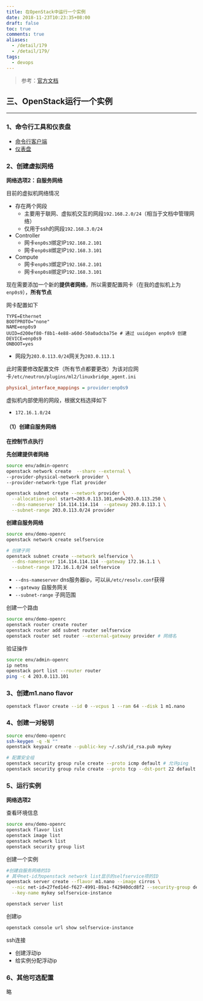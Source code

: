 ```yaml
---
title: 在OpenStack中运行一个实例
date: 2018-11-23T10:23:35+08:00
draft: false
toc: true
comments: true
aliases:
  - /detail/179
  - /detail/179/
tags:
  - devops
---
```


> 参考：[官方文档](https://docs.openstack.org/)

## 三、OpenStack运行一个实例

***

### 1、命令行工具和仪表盘

* [命令行客户端](https://docs.openstack.org/python-openstackclient/rocky/cli/command-objects/server.html#server-create)
* [仪表盘](https://docs.openstack.org/horizon/rocky/user/)

### 2、创建虚拟网络

**网络选项2：自服务网络**

目前的虚拟机网络情况

* 存在两个网段
	* 主要用于联网、虚拟机交互的网段`192.168.2.0/24`（相当于文档中管理网络）
	* 仅用于ssh的网段`192.168.3.0/24`
* Controller
	* 网卡`enp0s3`绑定IP`192.168.2.101`
	* 网卡`enp0s8`绑定IP`192.168.3.101`
* Compute
	* 网卡`enp0s3`绑定IP`192.168.2.101`
	* 网卡`enp0s8`绑定IP`192.168.3.101`

现在需要添加一个新的**提供者网络**，所以需要配置网卡（在我的虚拟机上为`enp0s9`），**所有节点**

网卡配置如下

```
TYPE=Ethernet
BOOTPROTO="none"
NAME=enp0s9
UUID=d200ef80-f8b1-4e88-a60d-50a0adcba75e # 通过 uuidgen enp0s9 创建
DEVICE=enp0s9
ONBOOT=yes
```

* 网段为`203.0.113.0/24`网关为`203.0.113.1`

此时需要修改配置文件（所有节点都要更改）为该对应网卡`/etc/neutron/plugins/ml2/linuxbridge_agent.ini`

```ini
physical_interface_mappings = provider:enp0s9
```

虚拟机内部使用的网段，根据文档选择如下

* `172.16.1.0/24`

#### （1）创建自服务网络

**在控制节点执行**

**先创建提供者网络**

```bash
source env/admin-openrc
openstack network create  --share --external \
--provider-physical-network provider \
--provider-network-type flat provider

openstack subnet create --network provider \
  --allocation-pool start=203.0.113.101,end=203.0.113.250 \
  --dns-nameserver 114.114.114.114  --gateway 203.0.113.1 \
  --subnet-range 203.0.113.0/24 provider
```

**创建自服务网络**

```bash
source env/demo-openrc
openstack network create selfservice

# 创建子网
openstack subnet create --network selfservice \
  --dns-nameserver 114.114.114.114 --gateway 172.16.1.1 \
  --subnet-range 172.16.1.0/24 selfservice
```

* `--dns-nameserver` dns服务器ip，可以从`/etc/resolv.conf`获得
* `--gateway` 自服务网关
* `--subnet-range`  子网范围

创建一个路由

```bash
source env/demo-openrc
openstack router create router
openstack router add subnet router selfservice
openstack router set router --external-gateway provider # 网络名
```

验证操作

```bash
source env/admin-openrc
ip netns
openstack port list --router router
ping -c 4 203.0.113.101
```

### 3、创建m1.nano flavor

```bash
openstack flavor create --id 0 --vcpus 1 --ram 64 --disk 1 m1.nano
```

### 4、创建一对秘钥

```bash
source env/demo-openrc
ssh-keygen -q -N ""
openstack keypair create --public-key ~/.ssh/id_rsa.pub mykey

# 配置安全组
openstack security group rule create --proto icmp default # 允许ping
openstack security group rule create --proto tcp --dst-port 22 default # 允许ssh
```

### 5、运行实例

**网络选项2**

查看环境信息

```bash
source env/demo-openrc
openstack flavor list
openstack image list
openstack network list
openstack security group list
```

创建一个实例

```bash
#创建自服务网络的ID
# 其中net-id为openstack network list显示的selfservice项的ID
openstack server create --flavor m1.nano --image cirros \
  --nic net-id=27fed14d-f627-4991-89a1-f42940dcd8f2 --security-group default \
  --key-name mykey selfservice-instance

openstack server list
```

创建ip

```bash
openstack console url show selfservice-instance
```

ssh连接

* 创建浮动ip
* 给实例分配浮动ip

### 6、其他可选配置

略
